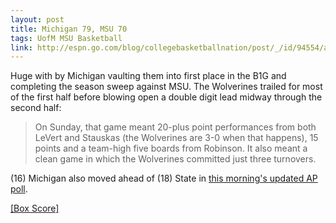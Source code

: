 ```yaml
---
layout: post
title: Michigan 79, MSU 70
tags: UofM MSU Basketball
link: http://espn.go.com/blog/collegebasketballnation/post/_/id/94554/after-win-wolverines-control-own-destiny
---
```


Huge with by Michigan vaulting them into first place in the B1G and completing the season sweep against MSU.  The Wolverines trailed for most of the first half before blowing open a double digit lead midway through the second half:

> On Sunday, that game meant 20-plus point performances from both LeVert and Stauskas (the Wolverines are 3-0 when that happens), 15 points and a team-high five boards from Robinson. It also meant a clean game in which the Wolverines committed just three turnovers.

(16) Michigan also moved ahead of (18) State in [this morning's updated AP poll](http://www.mlive.com/wolverines/index.ssf/2014/02/ap_top_25_michigan_rides_win_o.html).

[\[Box Score\]](http://scores.espn.go.com/ncb/boxscore?gameId=400510043)
